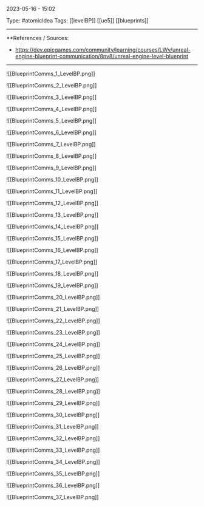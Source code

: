 2023-05-16 - 15:02

Type: #atomicIdea 
Tags: [[levelBP]] [[ue5]] [[blueprints]]

---
**References  / Sources:
- https://dev.epicgames.com/community/learning/courses/LWv/unreal-engine-blueprint-communication/8nv8/unreal-engine-level-blueprint

---

![[BlueprintComms_1_LevelBP.png]]

![[BlueprintComms_2_LevelBP.png]]

![[BlueprintComms_3_LevelBP.png]]

![[BlueprintComms_4_LevelBP.png]]

![[BlueprintComms_5_LevelBP.png]]

![[BlueprintComms_6_LevelBP.png]]

![[BlueprintComms_7_LevelBP.png]]

![[BlueprintComms_8_LevelBP.png]]

![[BlueprintComms_9_LevelBP.png]]

![[BlueprintComms_10_LevelBP.png]]

![[BlueprintComms_11_LevelBP.png]]

![[BlueprintComms_12_LevelBP.png]]

![[BlueprintComms_13_LevelBP.png]]

![[BlueprintComms_14_LevelBP.png]]

![[BlueprintComms_15_LevelBP.png]]

![[BlueprintComms_16_LevelBP.png]]

![[BlueprintComms_17_LevelBP.png]]

![[BlueprintComms_18_LevelBP.png]]

![[BlueprintComms_19_LevelBP.png]]

![[BlueprintComms_20_LevelBP.png]]

![[BlueprintComms_21_LevelBP.png]]

![[BlueprintComms_22_LevelBP.png]]

![[BlueprintComms_23_LevelBP.png]]

![[BlueprintComms_24_LevelBP.png]]

![[BlueprintComms_25_LevelBP.png]]

![[BlueprintComms_26_LevelBP.png]]

![[BlueprintComms_27_LevelBP.png]]

![[BlueprintComms_28_LevelBP.png]]

![[BlueprintComms_29_LevelBP.png]]

![[BlueprintComms_30_LevelBP.png]]

![[BlueprintComms_31_LevelBP.png]]

![[BlueprintComms_32_LevelBP.png]]

![[BlueprintComms_33_LevelBP.png]]

![[BlueprintComms_34_LevelBP.png]]

![[BlueprintComms_35_LevelBP.png]]

![[BlueprintComms_36_LevelBP.png]]

![[BlueprintComms_37_LevelBP.png]]